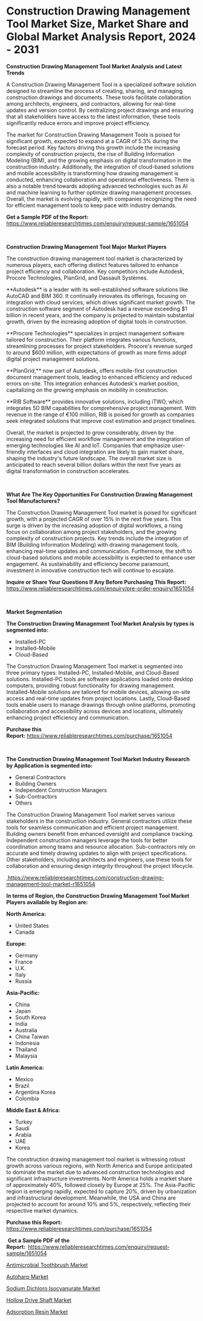<p><h1>Construction Drawing Management Tool Market Size, Market Share and Global Market Analysis Report, 2024 - 2031</h1></p><p><strong>Construction Drawing Management Tool Market Analysis and Latest Trends</strong></p>
<p><p>A Construction Drawing Management Tool is a specialized software solution designed to streamline the process of creating, sharing, and managing construction drawings and documents. These tools facilitate collaboration among architects, engineers, and contractors, allowing for real-time updates and version control. By centralizing project drawings and ensuring that all stakeholders have access to the latest information, these tools significantly reduce errors and improve project efficiency.</p><p>The market for Construction Drawing Management Tools is poised for significant growth, expected to expand at a CAGR of 5.3% during the forecast period. Key factors driving this growth include the increasing complexity of construction projects, the rise of Building Information Modeling (BIM), and the growing emphasis on digital transformation in the construction industry. Additionally, the integration of cloud-based solutions and mobile accessibility is transforming how drawing management is conducted, enhancing collaboration and operational effectiveness. There is also a notable trend towards adopting advanced technologies such as AI and machine learning to further optimize drawing management processes. Overall, the market is evolving rapidly, with companies recognizing the need for efficient management tools to keep pace with industry demands.</p></p>
<p><strong>Get a Sample PDF of the Report:&nbsp;</strong> <a href="https://www.reliableresearchtimes.com/enquiry/request-sample/1651054?utm_campaign=1347&utm_medium=2&utm_source=Github&utm_content=ia&utm_term=26092024&utm_id=construction-drawing-management-tool">https://www.reliableresearchtimes.com/enquiry/request-sample/1651054</a></p>
<p>&nbsp;</p>
<p><strong>Construction Drawing Management Tool Major Market Players</strong></p>
<p><p>The construction drawing management tool market is characterized by numerous players, each offering distinct features tailored to enhance project efficiency and collaboration. Key competitors include Autodesk, Procore Technologies, PlanGrid, and Dassault Systèmes.</p><p>**Autodesk** is a leader with its well-established software solutions like AutoCAD and BIM 360. It continually innovates its offerings, focusing on integration with cloud services, which drives significant market growth. The construction software segment of Autodesk had a revenue exceeding $1 billion in recent years, and the company is projected to maintain substantial growth, driven by the increasing adoption of digital tools in construction.</p><p>**Procore Technologies** specializes in project management software tailored for construction. Their platform integrates various functions, streamlining processes for project stakeholders. Procore's revenue surged to around $600 million, with expectations of growth as more firms adopt digital project management solutions.</p><p>**PlanGrid,** now part of Autodesk, offers mobile-first construction document management tools, leading to enhanced efficiency and reduced errors on-site. This integration enhances Autodesk's market position, capitalizing on the growing emphasis on mobility in construction.</p><p>**RIB Software** provides innovative solutions, including iTWO, which integrates 5D BIM capabilities for comprehensive project management. With revenue in the range of €100 million, RIB is poised for growth as companies seek integrated solutions that improve cost estimation and project timelines.</p><p>Overall, the market is projected to grow considerably, driven by the increasing need for efficient workflow management and the integration of emerging technologies like AI and IoT. Companies that emphasize user-friendly interfaces and cloud integration are likely to gain market share, shaping the industry's future landscape. The overall market size is anticipated to reach several billion dollars within the next five years as digital transformation in construction accelerates.</p></p>
<p>&nbsp;</p>
<p><strong>What Are The Key Opportunities For Construction Drawing Management Tool Manufacturers?</strong></p>
<p><p>The Construction Drawing Management Tool market is poised for significant growth, with a projected CAGR of over 15% in the next five years. This surge is driven by the increasing adoption of digital workflows, a rising focus on collaboration among project stakeholders, and the growing complexity of construction projects. Key trends include the integration of BIM (Building Information Modeling) with drawing management tools, enhancing real-time updates and communication. Furthermore, the shift to cloud-based solutions and mobile accessibility is expected to enhance user engagement. As sustainability and efficiency become paramount, investment in innovative construction tech will continue to escalate.</p></p>
<p><strong>Inquire or Share Your Questions If Any Before Purchasing This Report:</strong> <a href="https://www.reliableresearchtimes.com/enquiry/pre-order-enquiry/1651054?utm_campaign=1347&utm_medium=2&utm_source=Github&utm_content=ia&utm_term=26092024&utm_id=construction-drawing-management-tool">https://www.reliableresearchtimes.com/enquiry/pre-order-enquiry/1651054</a></p>
<p>&nbsp;</p>
<p><strong>Market Segmentation</strong></p>
<p><strong>The Construction Drawing Management Tool Market Analysis by types is segmented into:</strong></p>
<p><ul><li>Installed-PC</li><li>Installed-Mobile</li><li>Cloud-Based</li></ul></p>
<p><p>The Construction Drawing Management Tool market is segmented into three primary types: Installed-PC, Installed-Mobile, and Cloud-Based solutions. Installed-PC tools are software applications loaded onto desktop computers, providing robust functionality for drawing management. Installed-Mobile solutions are tailored for mobile devices, allowing on-site access and real-time updates from project locations. Lastly, Cloud-Based tools enable users to manage drawings through online platforms, promoting collaboration and accessibility across devices and locations, ultimately enhancing project efficiency and communication.</p></p>
<p><strong>Purchase this Report:&nbsp;</strong><a href="https://www.reliableresearchtimes.com/purchase/1651054?utm_campaign=1347&utm_medium=2&utm_source=Github&utm_content=ia&utm_term=26092024&utm_id=construction-drawing-management-tool">https://www.reliableresearchtimes.com/purchase/1651054</a></p>
<p>&nbsp;</p>
<p><strong>The Construction Drawing Management Tool Market Industry Research by Application is segmented into:</strong></p>
<p><ul><li>General Contractors</li><li>Building Owners</li><li>Independent Construction Managers</li><li>Sub-Contractors</li><li>Others</li></ul></p>
<p><p>The Construction Drawing Management Tool market serves various stakeholders in the construction industry. General contractors utilize these tools for seamless communication and efficient project management. Building owners benefit from enhanced oversight and compliance tracking. Independent construction managers leverage the tools for better coordination among teams and resource allocation. Sub-contractors rely on accurate and timely drawing updates to align with project specifications. Other stakeholders, including architects and engineers, use these tools for collaboration and ensuring design integrity throughout the project lifecycle.</p></p>
<p><a href="https://www.reliableresearchtimes.com/construction-drawing-management-tool-market-r1651054?utm_campaign=1347&utm_medium=2&utm_source=Github&utm_content=ia&utm_term=26092024&utm_id=construction-drawing-management-tool">&nbsp;https://www.reliableresearchtimes.com/construction-drawing-management-tool-market-r1651054</a></p>
<p><strong>In terms of Region, the Construction Drawing Management Tool Market Players available by Region are:</strong></p>
<p>
    <p> <strong> North America: </strong>
        <ul>
            <li>United States</li>
            <li>Canada</li>
        </ul>
        </p> 
    <p> <strong> Europe: </strong>
        <ul>
            <li>Germany</li>
            <li>France</li>
            <li>U.K.</li>
            <li>Italy</li>
            <li>Russia</li>
        </ul>
        </p> 
    <p> <strong> Asia-Pacific: </strong>
        <ul>
            <li>China</li>
            <li>Japan</li>
            <li>South Korea</li>
            <li>India</li>
            <li>Australia</li>
            <li>China Taiwan</li>
            <li>Indonesia</li>
            <li>Thailand</li>
            <li>Malaysia</li>
        </ul>
        </p> 
    <p> <strong> Latin America: </strong>
        <ul>
            <li>Mexico</li>
            <li>Brazil</li>
            <li>Argentina Korea</li>
            <li>Colombia</li>
        </ul>
        </p> 
    <p> <strong> Middle East & Africa: </strong>
        <ul>
            <li>Turkey</li>
            <li>Saudi</li>
            <li>Arabia</li>
            <li>UAE</li>
            <li>Korea</li>
        </ul>
    </p>
    </p>
<p><p>The construction drawing management tool market is witnessing robust growth across various regions, with North America and Europe anticipated to dominate the market due to advanced construction technologies and significant infrastructure investments. North America holds a market share of approximately 40%, followed closely by Europe at 25%. The Asia-Pacific region is emerging rapidly, expected to capture 20%, driven by urbanization and infrastructural development. Meanwhile, the USA and China are projected to account for around 10% and 5%, respectively, reflecting their respective market dynamics.</p></p>
<p><strong>Purchase this Report: </strong><a href="https://www.reliableresearchtimes.com/purchase/1651054?utm_campaign=1347&utm_medium=2&utm_source=Github&utm_content=ia&utm_term=26092024&utm_id=construction-drawing-management-tool">https://www.reliableresearchtimes.com/purchase/1651054</a></p>
<p>&nbsp;<strong>Get a Sample PDF of the Report:&nbsp;&nbsp;</strong><a href="https://www.reliableresearchtimes.com/enquiry/request-sample/1651054?utm_campaign=1347&utm_medium=2&utm_source=Github&utm_content=ia&utm_term=26092024&utm_id=construction-drawing-management-tool">https://www.reliableresearchtimes.com/enquiry/request-sample/1651054</a></p>
<p><strong></strong></p>
<p><p><a href="https://issuu.com/reportprime-2/docs/antimicrobial-toothbrush-market-siz_913c88f11aed21?utm_campaign=1347&utm_medium=2&utm_source=Github&utm_content=ia&utm_term=26092024&utm_id=construction-drawing-management-tool">Antimicrobial Toothbrush Market</a></p><p><a href="https://issuu.com/reportprime-2/docs/autoharp-market-size-2030.pptx_2c5858d684c8e6?utm_campaign=1347&utm_medium=2&utm_source=Github&utm_content=ia&utm_term=26092024&utm_id=construction-drawing-management-tool">Autoharp Market</a></p><p><a href="https://www.linkedin.com/pulse/sodium-dichloro-isocyanurate-market-share-size-trends-sjwxf?utm_campaign=1347&utm_medium=2&utm_source=Github&utm_content=ia&utm_term=26092024&utm_id=construction-drawing-management-tool">Sodium Dichloro Isocyanurate Market</a></p><p><a href="https://www.linkedin.com/pulse/market-forecasting-change-global-hollow-drive-shaft-dynamics-smgyf?utm_campaign=1347&utm_medium=2&utm_source=Github&utm_content=ia&utm_term=26092024&utm_id=construction-drawing-management-tool">Hollow Drive Shaft Market</a></p><p><a href="https://www.linkedin.com/pulse/global-adsorption-resin-market-focus-application-vnxwf?utm_campaign=1347&utm_medium=2&utm_source=Github&utm_content=ia&utm_term=26092024&utm_id=construction-drawing-management-tool">Adsorption Resin Market</a></p></p>